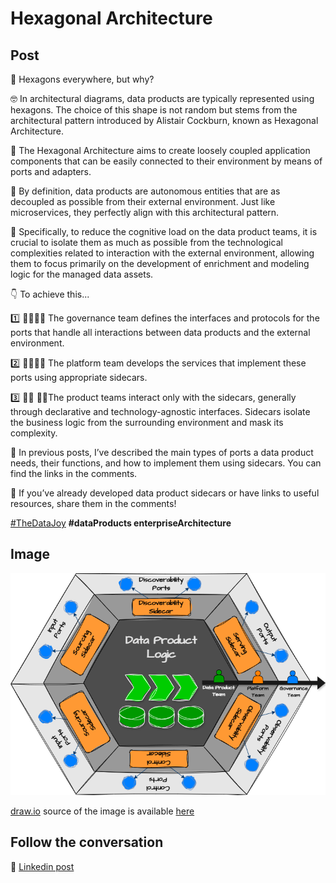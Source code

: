 # Hexagonal Architecture

## Post

🤔 Hexagons everywhere, but why?

🤓 In architectural diagrams, data products are typically represented using hexagons. The choice of this shape is not random but stems from the architectural pattern introduced by Alistair Cockburn, known as Hexagonal Architecture.

📕 The Hexagonal Architecture aims to create loosely coupled application components that can be easily connected to their environment by means of ports and adapters.

🎯 By definition, data products are autonomous entities that are as decoupled as possible from their external environment. Just like microservices, they perfectly align with this architectural pattern.

🏹 Specifically, to reduce the cognitive load on the data product teams, it is crucial to isolate them as much as possible from the technological complexities related to interaction with the external environment, allowing them to focus primarily on the development of enrichment and modeling logic for the managed data assets.

👇 To achieve this...

1️⃣ 👨‍⚖️👩‍⚖️ The governance team defines the interfaces and protocols for the ports that handle all interactions between data products and the external environment. 

2️⃣ 👷‍♂️👷‍♀️ The platform team develops the services that implement these ports using appropriate sidecars. 

3️⃣ 👨‍🔧 👩‍🔧The product teams interact only with the sidecars, generally through declarative and technology-agnostic interfaces. Sidecars isolate the business logic from the surrounding environment and mask its complexity.

📌 In previous posts, I’ve described the main types of ports a data product needs, their functions, and how to implement them using sidecars. You can find the links in the comments. 

🔻 If you’ve already developed data product sidecars or have links to useful resources, share them in the comments!

[#TheDataJoy](https://www.linkedin.com/feed/hashtag/?keywords=thedatajoy) **#dataProducts enterpriseArchitecture**

## Image

![2024-P019-composability.png](/images/2024/2024-P040-hexagonal-architecture.png)

[draw.io](https://app.diagrams.net/) source of the image is available [here](/images/2024/2024.drawio) 

## Follow the conversation

🔵 [Linkedin post](https://www.linkedin.com/posts/andreagioia_thedatajoy-dataproducts-enterprisearchitecture-activity-7225084293633437696-y1O_)
